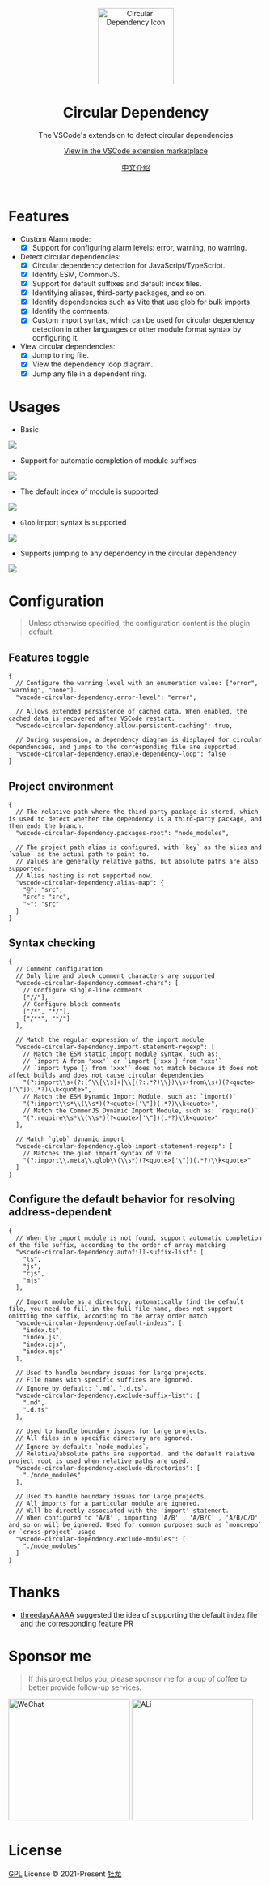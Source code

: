 <p align="center">
  <img src="https://raw.githubusercontent.com/He110te4m/vscode-circular-dependency/main/apps/vscode-circular-dependency/icons/loop.png" alt="Circular Dependency Icon" height="150">
</p>

<h1 align="center">Circular Dependency</h1>
<p align="center">The VSCode's extendsion to detect circular dependencies<p>

<p align="center">
  <a href="https://marketplace.visualstudio.com/items?itemName=he110te4m.vscode-circular-dependency">View in the VSCode extension marketplace</a>
</p>
<p align="center">
  <a href="https://github.com/He110te4m/vscode-circular-dependency/blob/main/apps/vscode-circular-dependency/README-zh-CN.md">中文介绍</a>
</p>

<br>

# Features

- Custom Alarm mode:
  - [x] Support for configuring alarm levels: error, warning, no warning.

- Detect circular dependencies:
  - [x] Circular dependency detection for JavaScript/TypeScript.
  - [x] Identify ESM, CommonJS.
  - [x] Support for default suffixes and default index files.
  - [x] Identifying aliases, third-party packages, and so on.
  - [x] Identify dependencies such as Vite that use glob for bulk imports.
  - [x] Identify the comments.
  - [x] Custom import syntax, which can be used for circular dependency detection in other languages or other module format syntax by configuring it.

- View circular dependencies:
  - [x] Jump to ring file.
  - [x] View the dependency loop diagram.
  - [x] Jump any file in a dependent ring.

# Usages

- Basic

![](https://raw.githubusercontent.com/He110te4m/vscode-circular-dependency/main/apps/vscode-circular-dependency/images/examples/base_check.gif)

- Support for automatic completion of module suffixes

![](https://raw.githubusercontent.com/He110te4m/vscode-circular-dependency/main/apps/vscode-circular-dependency/images/examples/autofill-suffix.gif)

- The default index of module is supported

![](https://raw.githubusercontent.com/He110te4m/vscode-circular-dependency/main/apps/vscode-circular-dependency/images/examples/default-index.gif)

- `Glob` import syntax is supported

![](https://raw.githubusercontent.com/He110te4m/vscode-circular-dependency/main/apps/vscode-circular-dependency/images/examples/glob.gif)

- Supports jumping to any dependency in the circular dependency

![](https://raw.githubusercontent.com/He110te4m/vscode-circular-dependency/main/apps/vscode-circular-dependency/images/examples/goto-any-dependency-module.gif)

# Configuration

> Unless otherwise specified, the configuration content is the plugin default.

## Features toggle

```json5
{
  // Configure the warning level with an enumeration value: ["error", "warning", "none"].
  "vscode-circular-dependency.error-level": "error",

  // Allows extended persistence of cached data. When enabled, the cached data is recovered after VSCode restart.
  "vscode-circular-dependency.allow-persistent-caching": true,

  // During suspension, a dependency diagram is displayed for circular dependencies, and jumps to the corresponding file are supported
  "vscode-circular-dependency.enable-dependency-loop": false
}
```

## Project environment

```json5
{
  // The relative path where the third-party package is stored, which is used to detect whether the dependency is a third-party package, and then ends the branch.
  "vscode-circular-dependency.packages-root": "node_modules",

  // The project path alias is configured, with `key` as the alias and `value` as the actual path to point to.
  // Values are generally relative paths, but absolute paths are also supported.
  // Alias nesting is not supported now.
  "vscode-circular-dependency.alias-map": {
    "@": "src",
    "src": "src",
    "~": "src"
  }
}
```

## Syntax checking

```json5
{
  // Comment configuration
  // Only line and block comment characters are supported
  "vscode-circular-dependency.comment-chars": [
    // Configure single-line comments
    ["//"],
    // Configure block comments
    ["/*", "*/"],
    ["/**", "*/"]
  ],

  // Match the regular expression of the import module
  "vscode-circular-dependency.import-statement-regexp": [
    // Match the ESM static import module syntax, such as:
    // `import A from 'xxx'` or `import { xxx } from 'xxx'`
    // `import type {} from 'xxx'` does not match because it does not affect builds and does not cause circular dependencies
    "(?:import\\s+(?:[^\\{\\s]+|\\{(?:.*?)\\})\\s+from\\s+)(?<quote>['\"])(.*?)\\k<quote>",
    // Match the ESM Dynamic Import Module, such as: `import()`
    "(?:import\\s*\\(\\s*)(?<quote>['\"])(.*?)\\k<quote>",
    // Match the CommonJS Dynamic Import Module, such as: `require()`
    "(?:require\\s*\\(\\s*)(?<quote>['\"])(.*?)\\k<quote>"
  ],

  // Match `glob` dynamic import
  "vscode-circular-dependency.glob-import-statement-regexp": [
    // Matches the glob import syntax of Vite
    "(?:import\\.meta\\.glob\\(\\s*)(?<quote>['\"])(.*?)\\k<quote>"
  ]
}
```

## Configure the default behavior for resolving address-dependent

```json5
{
  // When the import module is not found, support automatic completion of the file suffix, according to the order of array matching
  "vscode-circular-dependency.autofill-suffix-list": [
    "ts",
    "js",
    "cjs",
    "mjs"
  ],

  // Import module as a directory, automatically find the default file, you need to fill in the full file name, does not support omitting the suffix, according to the array order match
  "vscode-circular-dependency.default-indexs": [
    "index.ts",
    "index.js",
    "index.cjs",
    "index.mjs"
  ],

  // Used to handle boundary issues for large projects.
  // File names with specific suffixes are ignored.
  // Ignore by default: `.md`、`.d.ts`。
  "vscode-circular-dependency.exclude-suffix-list": [
    ".md",
    ".d.ts"
  ],

  // Used to handle boundary issues for large projects.
  // All files in a specific directory are ignored.
  // Ignore by default: `node_modules`。
  // Relative/absolute paths are supported, and the default relative project root is used when relative paths are used.
  "vscode-circular-dependency.exclude-directories": [
    "./node_modules"
  ],

  // Used to handle boundary issues for large projects.
  // All imports for a particular module are ignored.
  // Will be directly associated with the 'import' statement.
  // When configured to 'A/B' , importing 'A/B' , 'A/B/C' , 'A/B/C/D' and so on will be ignored. Used for common purposes such as `monorepo` or `cross-project` usage
  "vscode-circular-dependency.exclude-modules": [
    "./node_modules"
  ]
}
```

# Thanks

- [threedayAAAAA](https://github.com/threedayAAAAA) suggested the idea of supporting the default index file and the corresponding feature PR

# Sponsor me

> If this project helps you, please sponsor me for a cup of coffee to better provide follow-up services.

<img alt="WeChat" src="https://raw.githubusercontent.com/He110te4m/vscode-circular-dependency/main/apps/vscode-circular-dependency/images/sponsor/WeChatPay.jpg" width="240px" />
<img alt="ALi" src="https://raw.githubusercontent.com/He110te4m/vscode-circular-dependency/main/apps/vscode-circular-dependency/images/sponsor/ALiPay.jpg" width="240px" />

# License

[GPL](./LICENSE) License © 2021-Present [牡龙](https://github.com/He110te4m)

